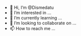 - 👋 Hi, I’m @Dismedatu
- 👀 I’m interested in ...
- 🌱 I’m currently learning ...
- 💞️ I’m looking to collaborate on ...
- 📫 How to reach me ...

<!---
Dismedatu/Dismedatu is a ✨ special ✨ repository because its `README.md` (this file) appears on your GitHub profile.
You can click the Preview link to take a look at your changes.
--->
